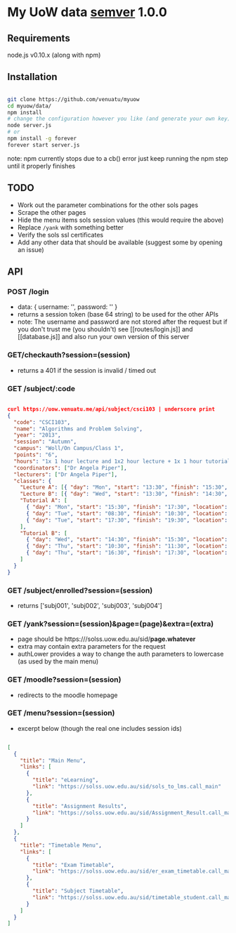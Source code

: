 # My UoW data [semver](http://semver.org/) 1.0.0

## Requirements

node.js v0.10.x (along with npm)

## Installation

~~~~~sh

git clone https://github.com/venuatu/myuow
cd myuow/data/
npm install
# change the configuration however you like (and generate your own key)
node server.js
# or 
npm install -g forever
forever start server.js

~~~~~

note: npm currently stops due to a cb() error just keep running the npm step until it properly finishes

## TODO

-   Work out the parameter combinations for the other sols pages
-   Scrape the other pages
-   Hide the menu items sols session values (this would require the above)
-   Replace `/yank` with something better
-   Verify the sols ssl certificates
-   Add any other data that should be available (suggest some by opening an issue)

## API

### POST /login

-   data: { username: '', password: '' }
-   returns a session token (base 64 string) to be used for the other APIs
-   note: The username and password are not stored after the request but if you don't trust me (you shouldn't) see [[routes/login.js]] and [[database.js]] and also run your own version of this server

### GET/checkauth?session=(session)

-   returns a 401 if the session is invalid / timed out

### GET /subject/:code

~~~~~json

curl https://uow.venuatu.me/api/subject/csci103 | underscore print
{
  "code": "CSCI103",
  "name": "Algorithms and Problem Solving",
  "year": "2013",
  "session": "Autumn",
  "campus": "Woll/On Campus/Class 1",
  "points": "6",
  "hours": "1x 1 hour lecture and 1x2 hour lecture + 1x 1 hour tutorial and 1x2 hour tutorial",
  "coordinators": ["Dr Angela Piper"],
  "lecturers": ["Dr Angela Piper"],
  "classes": {
    "Lecture A": [{ "day": "Mon", "start": "13:30", "finish": "15:30", "location": "20-3", "week": "AllWeeks" }],
    "Lecture B": [{ "day": "Wed", "start": "13:30", "finish": "14:30", "location": "20-2", "week": "AllWeeks" }],
    "Tutorial A": [
      { "day": "Mon", "start": "15:30", "finish": "17:30", "location": "3-121", "week": "Not first week" },
      { "day": "Tue", "start": "08:30", "finish": "10:30", "location": "24-103", "week": "Not first week" },
      { "day": "Tue", "start": "17:30", "finish": "19:30", "location": "3-121", "week": "Not first week" }
    ],
    "Tutorial B": [
      { "day": "Wed", "start": "14:30", "finish": "15:30", "location": "24-202", "week": "Not first week" },
      { "day": "Thu", "start": "10:30", "finish": "11:30", "location": "3-121", "week": "Not first week" },
      { "day": "Thu", "start": "16:30", "finish": "17:30", "location": "3-121", "week": "Not first week" }
    ]
  }
}
~~~~~

### GET /subject/enrolled?session=(session)

-   returns ['subj001', 'subj002', 'subj003', 'subj004']

### GET /yank?session=(session)&page=(page)&extra=(extra)

-   page should be https:///solss.uow.edu.au/sid/__page.whatever__
-   extra may contain extra parameters for the request
-   authLower provides a way to change the auth parameters to lowercase (as used by the main menu)

### GET /moodle?session=(session)

-   redirects to the moodle homepage 

### GET /menu?session=(session)

-   excerpt below (though the real one includes session ids)

~~~~~json

[
  {
    "title": "Main Menu",
    "links": [
      {
        "title": "eLearning",
        "link": "https://solss.uow.edu.au/sid/sols_to_lms.call_main"
      },
      {
        "title": "Assignment Results",
        "link": "https://solss.uow.edu.au/sid/Assignment_Result.call_main"
      }
    ]
  },
  {
    "title": "Timetable Menu",
    "links": [
      {
        "title": "Exam Timetable",
        "link": "https://solss.uow.edu.au/sid/er_exam_timetable.call_main"
      },
      {
        "title": "Subject Timetable",
        "link": "https://solss.uow.edu.au/sid/timetable_student.call_main"
      }
    ]
  }
]

~~~~~